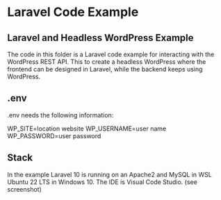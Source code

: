 # Laravel Code Example

## Laravel and Headless WordPress Example

The code in this folder is a Laravel code example for interacting with the WordPress REST API. 
This to create a headless WordPress where the frontend can be designed in Laravel, while the backend keeps using WordPress. 

## .env

.env needs the following information: 

WP_SITE=location website
WP_USERNAME=user name
WP_PASSWORD=user password


## Stack

In the example Laravel 10 is running on an Apache2 and MySQL in WSL Ubuntu 22 LTS in Windows 10. 
The IDE is Visual Code Studio. (see screenshot)
